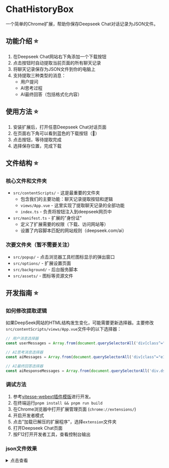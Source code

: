 # ChatHistoryBox

一个简单的Chrome扩展，帮助你保存Deepseek Chat对话记录为JSON文件。

## 功能介绍 ⭐
1. 在Deepseek Chat网站右下角添加一个下载按钮
2. 点击按钮时自动提取当前页面的所有聊天记录
3. 将聊天记录保存为JSON文件到你的电脑上
4. 支持提取三种类型的消息：
   - 用户提问
   - AI思考过程
   - AI最终回答（包括格式化内容）

## 使用方法 ⭐
1. 安装扩展后，打开任意Deepseek Chat对话页面
2. 在页面右下角可以看到蓝色的下载按钮（💾）
3. 点击按钮，等待提取完成
4. 选择保存位置，完成下载

## 文件结构 ⭐

### 核心文件和文件夹
- `src/contentScripts/` - 这是最重要的文件夹
  - 包含我们的主要功能：聊天记录提取按钮和逻辑
  - `views/App.vue` - 这里实现了提取聊天记录的全部功能
  - `index.ts` - 负责将按钮注入到deepseek网页中
- `src/manifest.ts` - 扩展的"身份证"
  - 定义了扩展需要的权限（下载、访问网站等）
  - 设置了内容脚本匹配的网站规则（deepseek.com/ai）

### 次要文件夹（暂不需要关注）
  - `src/popup/` - 点击浏览器工具栏图标显示的弹出窗口
  - `src/options/` - 扩展设置页面
  - `src/background/` - 后台服务脚本
  - `src/assets/` - 图标等资源文件

## 开发指南 ⭐

### 如何修改提取逻辑
如果DeepSeek网站的HTML结构发生变化，可能需要更新选择器。主要修改`src/contentScripts/views/App.vue`文件中的以下选择器：

```javascript
// 用户消息选择器
const userMessages = Array.from(document.querySelectorAll('div[class^="fbb"]'))

// AI思考消息选择器
const aiMessages = Array.from(document.querySelectorAll('div[class^="e16"]'))

// AI最终回答选择器
const aiResponseMessages = Array.from(document.querySelectorAll('div.ds-markdown.ds-markdown--block'))
```

### 调试方法
1. 参考[vitesse-webext插件模版](https://github.com/antfu-collective/vitesse-webext)进行开发。
2. 在终端运行`pnpm install && pnpm run build`
3. 在Chrome浏览器中打开扩展管理页面 (`chrome://extensions/`)
4. 开启开发者模式
5. 点击"加载已解压的扩展程序"，选择`extension`文件夹
6. 打开Deepseek Chat页面
7. 按F12打开开发者工具，查看控制台输出

### json文件效果
<details>
<summary>点击查看</summary>

```json
{
  "title": "DeepSeek - 探索未至之境",
  "url": "https://chat.deepseek.com/a/chat/s/14d6633d-bd30-4e6f-a294-03a9633f31bd",
  "messages": [
    {
      "id": "user-0",
      "role": "user",
      "content": "海南有哪些好玩的地方"
    },
    {
      "id": "ai-response-0",
      "role": "assistant",
      "content": "<p>海南xxx</p>",
      "rawText": "海南xxx"
    },
    {
      "id": "user-1",
      "role": "user",
      "content": "海南有哪些好玩的地方"
    },
    {
      "id": "ai-thinking-1",
      "role": "thinking",
      "content": "嗯，用户两次问了同样的问题，xxx"
    },
    {
      "id": "ai-response-1",
      "role": "assistant",
      "content": "<p>海南xxx：</p><hr><h3><strong>一、三亚（海岛度假天花板）</strong></h3><ol start=\"1\"><li><p><strong>亚龙湾</strong></p><ul><li><p>被誉为“天下第一湾”，海水清澈，适合游泳、潜水、冲浪。</p></li><li><p>周边高端酒店云集，适合度假躺平。</p></li></ul></li>",
      "rawText": "海南xxx"
    },
    {
      "id": "user-2",
      "role": "user",
      "content": "我一个人去玩，应该会在海口下车,xxx"
    },
    {
      "id": "ai-thinking-2",
      "role": "thinking",
      "content": "好的，用户计划在海南玩五六天xxx"
    },
    {
      "id": "ai-response-2",
      "role": "assistant",
      "content": "<p>根据你的需求xxx：</p>",
      "rawText": "根据你的需求xxx"
    }
  ]
}
```

</details>
